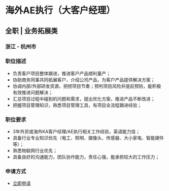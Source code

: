 
# 海外AE执行（大客户经理）
## 全职  |  业务拓展类
### 浙江 - 杭州市

### 职位描述
- 负责客户项目整体跟进，推进客户产品顺利量产；
- 协助商务同事共同拓展客户，介绍公司产品，为客户产品提供解决方案；
- 协调内部/外部研发资源，把控项目节奏；预判项目风险并提前预防，能积极有效推进问题解决；
- 汇总项目过程中碰到的问题和需求，提出优化方案，推进产品不断改进；
- 把握项目管理知识，熟悉项目管理工具，有项目全流程跟进经验；
### 职位要求
- 3年外贸或海外KA客户经理/AE执行相关工作经验，英语能力佳；
- 具备行业专业知识优先（电工、照明、摄像头、传感器、大小家电、智能硬件等）；
- 熟悉物联网行业优先；
- 具备良好的沟通能力，团队协作能力，责任心强，能承担较大的工作压力；
### 申请方式
- <a href="mailto:hr@tuya.com?subject=求职简历-海外AE执行（大客户经理）-来自GitHub">立即申请</a>